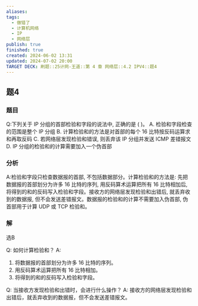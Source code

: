 ```yaml
---
aliases: 
tags:
  - 做错了
  - 计算机网络
  - IP
  - 网络层
publish: true
finished: true
created: 2024-06-02 13:31
updated: 2024-07-02 20:00
TARGET DECK: 刷题::25计网-王道::第 4 章 网络层::4.2 IPV4::题4
---
```


## 题4
### 题目
Q:下列关于 IP 分组的首部检验和字段的说法中, 正确的是 ( )。
A. 检验和字段检查的范围是整个 IP 分组
B. 计算检验和的方法是对首部的每个 16 比特按反码运算求和再取反码
C. 若网络层发现检验和错误, 则丢弃该 IP 分组并发送 ICMP 差错报文
D. IP 分组的检验和的计算需要加入一个伪首部
### 分析
A:检验和字段只检查数据报的首部, 不包括数据部分。计算检验和的方法是: 先把数据报的首部划分为许多 16 比特的序列, 用反码算术运算把所有 16 比特相加后, 将得到的和的反码写入检验和字段。接收方的网络层发现检验和出错后, 就丢弃收到的数据报, 但不会发送差错报文。数据报的检验和的计算不需要加入伪首部, 伪首部用于计算 UDP 或 TCP 检验和。
### 解
选B




Q: 如何计算检验和？
A: 
1. 将数据报的首部划分为许多 16 比特的序列。
2. 用反码算术运算把所有 16 比特相加。
3. 将得到的和的反码写入检验和字段。




Q: 当接收方发现检验和出错时，会进行什么操作？
A: 接收方的网络层发现检验和出错后，就丢弃收到的数据报，但不会发送差错报文。



